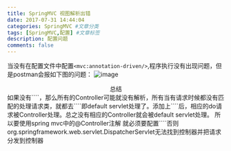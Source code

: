 ```yaml
---
title: SpringMVC 视图解析出错
date: 2017-07-31 14:44:04
categories: SpringMVC #文章分类
tags: [SpringMVC,配置] #文章标签
description: 配置问题
comments: false
---
```

<!-- more -->
当没有在配置文件中配置``<mvc:annotation-driven/>``,程序执行没有出现问题，但是postman会报如下图的问题：
![image](http://otkzd4sua.bkt.clouddn.com/driven.png)
<center>总结</center>
如果没有``<mvc:annotation-driven/>``，那么所有的Controller可能就没有解析，所有当有请求时候都没有匹配的处理请求类，就都去``<mvc:default-servlet-handler/>``即default servlet处理了。添加上``<mvc:annotation-driven/>``后，相应的do请求被Controller处理。总之没有相应的Controller就会被default servlet处理。
所以要使用spring mvc中的@Controller注解
就必须要配置``<mvc:annotation-driven />``否则org.springframework.web.servlet.DispatcherServlet无法找到控制器并把请求分发到控制器
